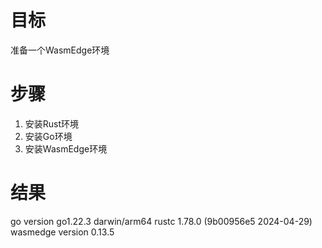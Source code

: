 # 目标
准备一个WasmEdge环境

# 步骤
1. 安装Rust环境
2. 安装Go环境
3. 安装WasmEdge环境

# 结果
go version go1.22.3 darwin/arm64
rustc 1.78.0 (9b00956e5 2024-04-29)
wasmedge version 0.13.5
